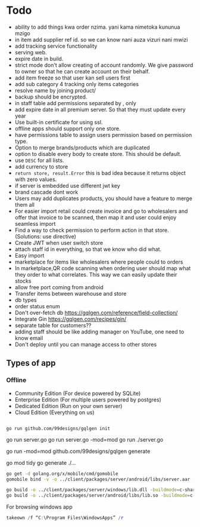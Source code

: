 # Todo

- ability to add things kwa order nzima. yani kama nimetoka kununua mzigo
- in item add supplier ref id. so we can know nani auza vizuri nani mwizi
- add tracking service functionality
- serving web.
- expire date in build.
- strict mode don't allow creating of account randomly. We give password to owner so that he can create account on their behalf.
- add item freeze so that user kan sell users first 
- add sub category 4 tracking only items categories
- resolve name by joining product/
- backup should be encrypted.
- in staff table add permissions separated by , only
- add expire date in all premium server. So that they must update every year
- Use built-in certificate for using ssl.
- offline apps should support only one store.
- have permissions table to assign users permission based on permission type.
- Option to merge brands/products which are duplicated
- option to disable every body to create store. This should be default.
- use `DESC` for all lists.
- add currency to store
- `return store, result.Error` this is bad idea because it returns object with zero values.
- if server is embedded use different jwt key
- brand cascade dont work
- Users may add duplicates products, you should have a feature to merge them all
- For easier import retail could create invoice and go to wholesalers and offer that invoice to be scanned, then map it
  and user could enjoy seamless import
- Find a way to check permission to perform action in that store. (Solutions: use directive)
- Create JWT when user switch store
- attach staff id in everything, so that we know who did what.
- Easy import
- marketplace for items like wholesalers where people could to orders
- In marketplace,QR code scanning when ordering user should map what they order to what correlates. This way we can
  easily update their stocks
- allow free port coming from android
- Transfer items between warehouse and store
- db types
- order status enum
- Don't over-fetch db https://gqlgen.com/reference/field-collection/
- Integrate Gin https://gqlgen.com/recipes/gin/
- separate table for customers??
- adding staff should be like adding manager on YouTube, one need to know email
- Don't deploy until you can manage access to other stores

## Types of app

### Offline

- Community Edition (For device powered by SQLite)
- Enterprise Edition (For multiple users powered by postgres)
- Dedicated Edition (Run on your own server)
- Cloud Edition (Everything on us)

```console

go run github.com/99designs/gqlgen init

```

go run server.go go run server.go -mod=mod go run ./server.go

go run -mod=mod github.com/99designs/gqlgen generate

go mod tidy go generate ./...

```bash
go get -d golang.org/x/mobile/cmd/gomobile 
gomobile bind -v -o ../client/packages/server/android/libs/server.aar -target=android ./lib
```

```bash
go build -o ../client/packages/server/windows/lib.dll -buildmode=c-shared lib.go
go build -o ../client/packages/server/android/libs/lib.so -buildmode=c-shared lib.go
```

For browsing windows app
```powershell
takeown /f “C:\Program Files\WindowsApps” /r
```